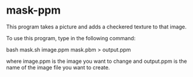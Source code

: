 # mask-ppm

This program takes a picture and adds a checkered texture to that image. 

To use this program, type in the following command:

bash mask.sh image.ppm mask.pbm > output.ppm

where image.ppm is the image you want to change and output.ppm is the name of the image file you want to create. 

